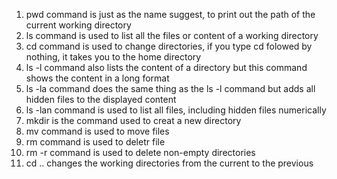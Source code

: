 1. pwd command is just as the name suggest, to print out the path of the current working directory
2. ls command is used to list all the files or content of a working directory
3. cd command is used to change directories, if you type cd folowed by nothing, it takes you to the home directory
4. ls -l command also lists the content of a directory but this command shows the content in a long format
5. ls -la command does the same thing as the ls -l command but adds all hidden files to the displayed content
6. ls -lan command is used to list all files, including hidden files numerically
7. mkdir is the command used to creat a new directory
8. mv command is used to move files
9. rm command is used to deletr file
10. rm -r command is used to delete non-empty directories
11. cd .. changes the working directories from the current to the previous
